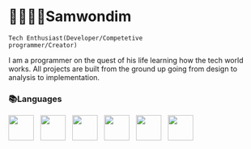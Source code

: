 <h1>🎹👨🏿‍🦱Samwondim</h1>

<code>Tech Enthusiast(Developer/Competetive programmer/Creator)</code>

I am a programmer on the quest of his life learning how the tech world works. 
All projects are built from the ground up going from design to analysis to implementation.
<h3>📚Languages</h3>
<img align="left" style="padding-right:10px" width="50px" src="https://cdn.jsdelivr.net/gh/devicons/devicon/icons/java/java-original-wordmark.svg" />
<img align="left" style="padding-right:10px" width="50px" src="https://cdn.jsdelivr.net/gh/devicons/devicon/icons/cplusplus/cplusplus-original.svg" />
<img align="left" style="padding-right:10px" width="50px" src="https://cdn.jsdelivr.net/gh/devicons/devicon/icons/html5/html5-original-wordmark.svg" />
<img align="left" style="padding-right:10px" width="50px" src="https://cdn.jsdelivr.net/gh/devicons/devicon/icons/css3/css3-original-wordmark.svg" />
<img align="left" style="padding-right:10px" width="50px" src="https://cdn.jsdelivr.net/gh/devicons/devicon/icons/rust/rust-plain.svg" />
<img align="left" style="padding-right:10px" width="50px" src="https://cdn.jsdelivr.net/gh/devicons/devicon/icons/javascript/javascript-original.svg" />
          
<br>


